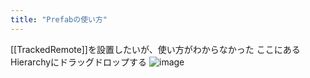 ```yaml
---
title: "Prefabの使い方"
---
```


[[TrackedRemote]]を設置したいが、使い方がわからなかった
ここにある
Hierarchyにドラッグドロップする
![image](https://gyazo.com/9b521e290dea20a75a4c491cdcc092c4/thumb/1000)

